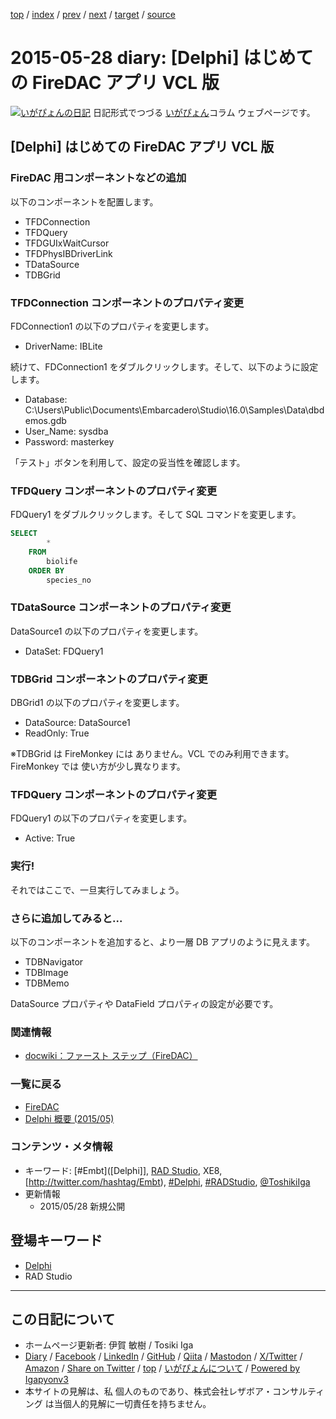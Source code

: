 [top](../index.html) 
 / [index](index.html) 
 / [prev](ig150527.html) 
 / [next](ig150531.html) 
 / [target](https://www.igapyon.jp/igapyon/diary/2015/ig150528.html) 
 / [source](https://github.com/igapyon/diary/blob/master/2015/ig150528.src.md) 

2015-05-28 diary: [Delphi] はじめての FireDAC アプリ VCL 版
=====================================================================================================
[![いがぴょんの日記](https://www.igapyon.jp/igapyon/diary/images/iga202308_64.jpg "いがぴょん")](https://www.igapyon.jp/igapyon/diary/memo/memoigapyon.html) 日記形式でつづる [いがぴょん](https://www.igapyon.jp/igapyon/diary/memo/memoigapyon.html)コラム ウェブページです。

## [Delphi] はじめての FireDAC アプリ VCL 版


### FireDAC 用コンポーネントなどの追加

以下のコンポーネントを配置します。

* TFDConnection
* TFDQuery
* TFDGUIxWaitCursor
* TFDPhysIBDriverLink
* TDataSource
* TDBGrid



### TFDConnection コンポーネントのプロパティ変更

FDConnection1 の以下のプロパティを変更します。

* DriverName: IBLite

続けて、FDConnection1 をダブルクリックします。そして、以下のように設定します。

* Database: C:\Users\Public\Documents\Embarcadero\Studio\16.0\Samples\Data\dbdemos.gdb
* User_Name: sysdba
* Password: masterkey

「テスト」ボタンを利用して、設定の妥当性を確認します。


### TFDQuery コンポーネントのプロパティ変更

FDQuery1 をダブルクリックします。そして SQL コマンドを変更します。

```sql
SELECT
        *
    FROM
        biolife
    ORDER BY
        species_no
```



### TDataSource コンポーネントのプロパティ変更

DataSource1 の以下のプロパティを変更します。

* DataSet: FDQuery1



### TDBGrid コンポーネントのプロパティ変更

DBGrid1 の以下のプロパティを変更します。

* DataSource: DataSource1
* ReadOnly: True

※TDBGrid は FireMonkey には ありません。VCL でのみ利用できます。FireMonkey では 使い方が少し異なります。
 

### TFDQuery コンポーネントのプロパティ変更

FDQuery1 の以下のプロパティを変更します。

* Active: True



### 実行!

それではここで、一旦実行してみましょう。


### さらに追加してみると...

以下のコンポーネントを追加すると、より一層 DB アプリのように見えます。

* TDBNavigator
* TDBImage
* TDBMemo

DataSource プロパティや DataField プロパティの設定が必要です。


### 関連情報


* [docwiki：ファースト ステップ（FireDAC）](http://docwiki.embarcadero.com/RADStudio/XE8/ja/%E3%83%95%E3%82%A1%E3%83%BC%E3%82%B9%E3%83%88_%E3%82%B9%E3%83%86%E3%83%83%E3%83%97%EF%BC%88FireDAC%EF%BC%89)



### 一覧に戻る


* [FireDAC](https://igapyon.github.io/diary/2015/ig150517.html)
* [Delphi 概要 (2015/05)](https://igapyon.github.io/diary/2015/ig150511.html)



### コンテンツ・メタ情報


* キーワード: [#Embt]([Delphi]], [RAD Studio](https://www.embarcadero.com/jp/products/rad-studio), XE8, [http://twitter.com/hashtag/Embt), [#Delphi](http://twitter.com/hashtag/Delphi), [#RADStudio](http://twitter.com/hashtag/RADStudio), [@ToshikiIga](http://twitter.com/ToshikiIga)
* 更新情報
  * 2015/05/28 新規公開

## 登場キーワード

* [Delphi](../keyword/delphi.html)
* RAD Studio

----------------------------------------------------------------------------------------------------

## この日記について

* ホームページ更新者: 伊賀 敏樹 / Tosiki Iga
* [Diary](https://www.igapyon.jp/igapyon/diary/) / [Facebook](https://www.facebook.com/igapyon) / [LinkedIn](https://www.linkedin.com/in/toshikiiga) / [GitHub](https://github.com/igapyon) / [Qiita](https://qiita.com/igapyon) / [Mastodon](https://social.vivaldi.net/@igapyon) / [X/Twitter](https://twitter.com/ToshikiIga) / [Amazon](https://www.amazon.co.jp/%E4%BC%8A%E8%B3%80-%E6%95%8F%E6%A8%B9/e/B004LTQWCQ) / 
[Share on Twitter](https://twitter.com/intent/tweet?hashtags=igapyon%2Cdiary%2C%E3%81%84%E3%81%8C%E3%81%B4%E3%82%87%E3%82%93%2CDelphi%2CRAD+Studio&text=%5BDelphi%5D+%E3%81%AF%E3%81%98%E3%82%81%E3%81%A6%E3%81%AE+FireDAC+%E3%82%A2%E3%83%97%E3%83%AA+VCL+%E7%89%88&url=https%3A%2F%2Fwww.igapyon.jp%2Figapyon%2Fdiary%2F2015%2Fig150528.html) / [top](../index.html) / [いがぴょんについて](https://www.igapyon.jp/igapyon/diary/memo/memoigapyon.html) / [Powered by Igapyonv3](https://github.com/igapyon/igapyonv3)
* 本サイトの見解は、私 個人のものであり、株式会社レザボア・コンサルティング は当個人的見解に一切責任を持ちません。 
